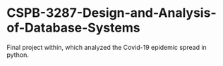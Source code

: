 # CSPB-3287-Design-and-Analysis-of-Database-Systems

Final project within, which analyzed the Covid-19 epidemic spread in python. 
